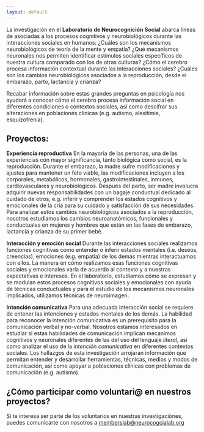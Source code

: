 ```yaml
---
layout: default 
---
```


La investigación en el **Laboratorio de Neurocognición Social** abarca líneas de asociadas a los procesos cognitivos y neurobiológicos durante las interacciones sociales en humanos: ¿Cuáles son los mecanismos neurobiológicos de teoría de la mente y empatía? ¿Qué mecanismos neuronales nos permiten identificar estímulos sociales específicos de nuestra cultura comparado con los de otras culturas? ¿Cómo el cerebro procesa información contextual durante las interacciones sociales? ¿Cuáles son los cambios neurobiológicos asociados a la reproducción, desde el embarazo, parto, lactancia y crianza? 

Recabar información sobre estas grandes preguntas en psicología nos ayudará a conocer cómo el cerebro procesa información social en diferentes condiciones o contextos sociales, así como descifrar sus alteraciones en poblaciones clínicas (e.g. autismo, alexitimia, esquizofrenia).


## Proyectos:

**Experiencia reproductiva**
En la mayoría de las personas, una de las experiencias con mayor significancia, tanto biológica como social, es la reproducción. Durante el embarazo, la madre sufre modificaciones y ajustes para mantener un feto viable, las modificaciones incluyen a los corporales, metabólicos, hormonales, gastrointestinales, inmunes, cardiovasculares y neurobiológicos. Después del parto, ser madre involucra adquirir nuevas responsabilidades con un bagaje conductual dedicado al cuidado de otros, e.g. inferir y comprender los estados cognitivos y emocionales de la cría para su cuidado y satisfacción de sus necesidades. Para analizar estos cambios neurobiológicos asociados a la reproducción, nosotros estudiamos los cambios neuroanatómicos, funcionales y conductuales en mujeres y hombres que están en las fases de embarazo, lactancia y crianza de su primer bebé. 


**Interacción y emoción social**
Durante las interacciones sociales realizamos funciones cognitivas como entender o inferir estados mentales (i.e. deseos, creencias), emociones (e.g. empatía) de los demás mientras interactuamos con ellos. La manera en cómo realizamos esas funciones cognitivas sociales y emocionales varía de acuerdo al contexto y a nuestras expectativas e intereses. En el laboratorio, estudiamos cómo se expresan y se modulan estos procesos cognitivos sociales y emocionales con ayuda de técnicas conductuales y para el estudio de los mecanismos neuronales implicados, utilizamos técnicas de neuroimagen.  

**Intención comunicativa**
Para una adecuada interacción social se requiere de entener las intenciones y estados mentales de los demás. La habilidad para reconocer la intención comunicativa es un prerequisito para la comunicación verbal y no-verbal. Nosotros estamos interesados en estudiar si estas habilidades de comunicación implican mecanimos cognitivos y neuronales diferentes de las del uso del lenguaje *literal*, así como analizar el uso de la *intención comunicativa* en diferentes contextos sociales. Los hallazgos de esta investigación arrojaran información que permitan entender y desarrollar herramientas, técnicas, medios y modos de comunicación, así como apoyar a poblaciones clínicas con problemas de comunicación (e.g. autismo). 


## ¿Cómo participar como voluntari@ en nuestros proyectos?
Si te interesa ser parte de los voluntarios en nuestras investigaciónes, puedes comunicarte con nosotros a <memberslab@neurocogcialab.org>
